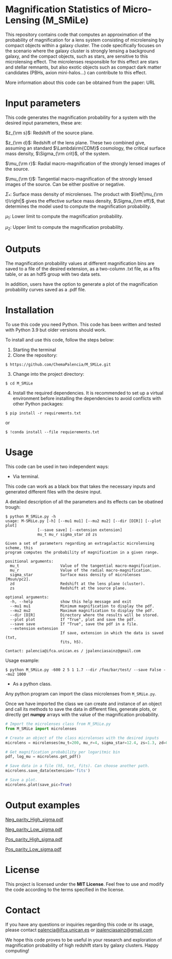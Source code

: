 # Magnification Statistics of Micro-Lensing (M_SMiLe)
This repository contains code that computes an approximation of the probability of magnification for a lens system consisting of microlensing by compact objects within a galaxy cluster.
The code specifically focuses on the scenario where the galaxy cluster is strongly lensing a background galaxy, and the compact objects, such as stars, are sensitive to this microlensing effect.
The microlenses responsible for this effect are stars and stellar remnants, but also exotic objects such as compact dark matter candidates (PBHs, axion mini-halos...) can contribute to this effect.

More information about this code can be obtained from the paper: URL

# Input parameters
This code generates the magnification probability for a system with the desired input parameters, these are:

$z_{\rm s}$: Redshift of the source plane.

$z_{\rm d}$: Redshift of the lens plane. These two combined give, assuming an standard $\Lambda\rm{CDM}$ cosmology, the critical surface mass density, $\Sigma_{\rm crit}$, of the system.

$\mu_{\rm r}$: Radial macro-magnification of the strongly lensed images of the source.

$\mu_{\rm t}$: Tangential macro-magnification of the strongly lensed images of the source. Can be either positive or negative.

$\Sigma_{\ast}$: Surface mass density of microlenses. The product with $\left|\mu_{\rm t}\right|$ gives the effective surface mass density, $\Sigma_{\rm eff}$, that determines the model used to compute the magnification probability.

$\mu_1$: Lower limit to compute the magnification probability.

$\mu_2$: Upper limit to compute the magnification probability.

# Outputs
The magnification probability values at different magnification bins are saved to a file of the desired extension, as a two-column .txt file, as a fits table, or as an hdf5 group with two data sets.

In addition, users have the option to generate a plot of the magnification probability curves saved as a .pdf file.

# Installation
To use this code you need Python. This code has been written and tested with Python 3.9 but older versions should work.

To install and use this code, follow the steps below:
1. Starting the terminal
2. Clone the repository:
```
$ https://github.com/ChemaPalencia/M_SMiLe.git
```
3. Change into the project directory:
```
$ cd M_SMiLe
```
4. Install the required dependencies. It is recommended to set up a virtual environment before installing the dependencies to avoid conflicts with other Python packages:
```
$ pip install -r requirements.txt
```
or
```
$ !conda install --file requierements.txt
```

# Usage
This code can be used in two independent ways:

* Via terminal.
  
This code can work as a black box that takes the necessary inputs and generated different files with the desire input.

A detailed description of all the parameters and its effects can be obatined trough:
```
$ python M_SMiLe.py -h
usage: M-SMiLe.py [-h] [--mu1 mu1] [--mu2 mu2] [--dir [DIR]] [--plot plot]
              [--save save] [--extension extension]
              mu_t mu_r sigma_star zd zs

Given a set of parameters regarding an extragalactic microlensing scheme, this
program computes the probability of magnification in a given range.
    
positional arguments:
  mu_t                  Value of the tangential macro-magnification.
  mu_r                  Value of the radial macro-magnification.
  sigma_star            Surface mass density of microlenses [Msun/pc2].
  zd                    Redshift at the lens plane (cluster).
  zs                    Redshift at the source plane.

optional arguments:
  -h, --help            show this help message and exit
  --mu1 mu1             Minimum magnification to display the pdf.
  --mu2 mu2             Maximum magnification to display the pdf.
  --dir [DIR]           Directory where the results will be stored.
  --plot plot           If "True", plot and save the pdf.
  --save save           If "True", save the pdf in a file.
  --extension extension
                        If save, extension in which the data is saved (txt,
                        fits, h5).
    
Contact: palencia@ifca.unican.es / jpalenciasainz@gmail.com
```
Usage example:
```
$ python M_SMiLe.py -600 2 5 1 1.7 --dir /foo/bar/test/ --save False --mu2 1000
```
* As a python class.

Any python program can import the class microlenses from `M_SMiLe.py`.

Once we have imported the class we can create and instance of an object and call its methods to save the data in different files, generate plots, or directly get **numpy** arrays with the value of the magnification probability.

```python
# Import the microlenses class from M_SMiLe.py
from M_SMiLe import microlenses

# Create an object of the class microlenses with the desired inputs
microlens = microlenses(mu_t=200, mu_r=4, sigma_star=12.4, zs=1.3, zd=0.7, mu1=1e-3, mu2=1e5)

# Get magnification probability per logaritmic bin
pdf, log_mu = microlens.get_pdf()

# Save data in a file (h5, txt, fits). Can choose another path.
microlens.save_data(extension='fits')

# Save a plot.
microlens.plot(save_pic=True)
```
# Output examples
[Neg_parity_High_sigma.pdf](https://github.com/ChemaPalencia/M_SMiLe/files/12039962/Neg_parity_High_sigma.pdf)

[Neg_parity_Low_sigma.pdf](https://github.com/ChemaPalencia/M_SMiLe/files/12039963/Neg_parity_Low_sigma.pdf)

[Pos_parity_High_sigma.pdf](https://github.com/ChemaPalencia/M_SMiLe/files/12039964/Pos_parity_High_sigma.pdf)

[Pos_parity_Low_sigma.pdf](https://github.com/ChemaPalencia/M_SMiLe/files/12039965/Pos_parity_Low_sigma.pdf)

# License

This project is licensed under the **MIT License**. Feel free to use and modify the code according to the terms specified in the license.

# Contact

If you have any questions or inquiries regarding this code or its usage, please contact palencia@ifca.unican.es or jpalenciasainz@gmail.com

We hope this code proves to be useful in your research and exploration of magnification probability of high redshift stars by galaxy clusters. Happy computing!

